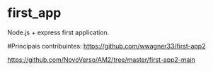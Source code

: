 # first_app
Node.js + express first application.

#Principais contribuintes:
https://github.com/wwagner33/first-app2

https://github.com/NovoVerso/AM2/tree/master/first-app2-main

